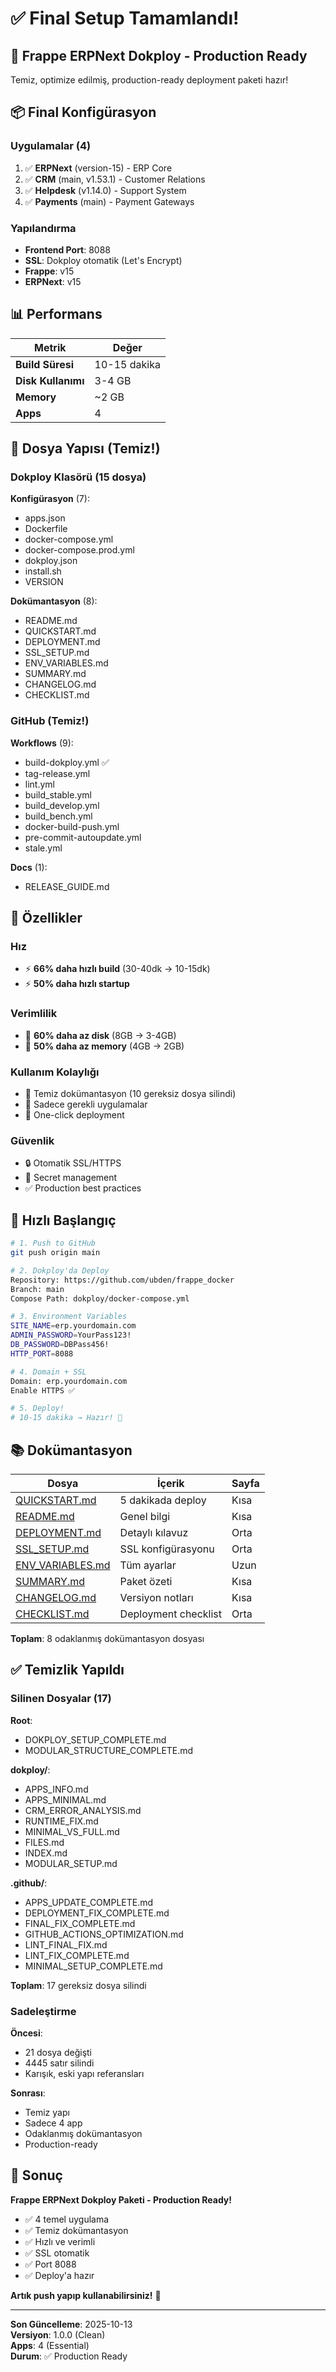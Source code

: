# ✅ Final Setup Tamamlandı!

## 🎉 Frappe ERPNext Dokploy - Production Ready

Temiz, optimize edilmiş, production-ready deployment paketi hazır!

## 📦 Final Konfigürasyon

### Uygulamalar (4)

1. ✅ **ERPNext** (version-15) - ERP Core
2. ✅ **CRM** (main, v1.53.1) - Customer Relations
3. ✅ **Helpdesk** (v1.14.0) - Support System
4. ✅ **Payments** (main) - Payment Gateways

### Yapılandırma

- **Frontend Port**: 8088
- **SSL**: Dokploy otomatik (Let's Encrypt)
- **Frappe**: v15
- **ERPNext**: v15

## 📊 Performans

| Metrik | Değer |
|--------|-------|
| **Build Süresi** | 10-15 dakika |
| **Disk Kullanımı** | 3-4 GB |
| **Memory** | ~2 GB |
| **Apps** | 4 |

## 📁 Dosya Yapısı (Temiz!)

### Dokploy Klasörü (15 dosya)

**Konfigürasyon** (7):
- apps.json
- Dockerfile
- docker-compose.yml
- docker-compose.prod.yml
- dokploy.json
- install.sh
- VERSION

**Dokümantasyon** (8):
- README.md
- QUICKSTART.md
- DEPLOYMENT.md
- SSL_SETUP.md
- ENV_VARIABLES.md
- SUMMARY.md
- CHANGELOG.md
- CHECKLIST.md

### GitHub (Temiz!)

**Workflows** (9):
- build-dokploy.yml ✅
- tag-release.yml
- lint.yml
- build_stable.yml
- build_develop.yml
- build_bench.yml
- docker-build-push.yml
- pre-commit-autoupdate.yml
- stale.yml

**Docs** (1):
- RELEASE_GUIDE.md

## 🎯 Özellikler

### Hız
- ⚡ **66% daha hızlı build** (30-40dk → 10-15dk)
- ⚡ **50% daha hızlı startup**

### Verimlilik
- 💾 **60% daha az disk** (8GB → 3-4GB)
- 💾 **50% daha az memory** (4GB → 2GB)

### Kullanım Kolaylığı
- 📝 Temiz dokümantasyon (10 gereksiz dosya silindi)
- 🎯 Sadece gerekli uygulamalar
- 🚀 One-click deployment

### Güvenlik
- 🔒 Otomatik SSL/HTTPS
- 🔐 Secret management
- ✅ Production best practices

## 🚀 Hızlı Başlangıç

```bash
# 1. Push to GitHub
git push origin main

# 2. Dokploy'da Deploy
Repository: https://github.com/ubden/frappe_docker
Branch: main
Compose Path: dokploy/docker-compose.yml

# 3. Environment Variables
SITE_NAME=erp.yourdomain.com
ADMIN_PASSWORD=YourPass123!
DB_PASSWORD=DBPass456!
HTTP_PORT=8088

# 4. Domain + SSL
Domain: erp.yourdomain.com
Enable HTTPS ✅

# 5. Deploy!
# 10-15 dakika → Hazır! 🎉
```

## 📚 Dokümantasyon

| Dosya | İçerik | Sayfa |
|-------|--------|-------|
| [QUICKSTART.md](dokploy/QUICKSTART.md) | 5 dakikada deploy | Kısa |
| [README.md](dokploy/README.md) | Genel bilgi | Kısa |
| [DEPLOYMENT.md](dokploy/DEPLOYMENT.md) | Detaylı kılavuz | Orta |
| [SSL_SETUP.md](dokploy/SSL_SETUP.md) | SSL konfigürasyonu | Orta |
| [ENV_VARIABLES.md](dokploy/ENV_VARIABLES.md) | Tüm ayarlar | Uzun |
| [SUMMARY.md](dokploy/SUMMARY.md) | Paket özeti | Kısa |
| [CHANGELOG.md](dokploy/CHANGELOG.md) | Versiyon notları | Kısa |
| [CHECKLIST.md](dokploy/CHECKLIST.md) | Deployment checklist | Orta |

**Toplam**: 8 odaklanmış dokümantasyon dosyası

## ✅ Temizlik Yapıldı

### Silinen Dosyalar (17)

**Root**:
- DOKPLOY_SETUP_COMPLETE.md
- MODULAR_STRUCTURE_COMPLETE.md

**dokploy/**:
- APPS_INFO.md
- APPS_MINIMAL.md
- CRM_ERROR_ANALYSIS.md
- RUNTIME_FIX.md
- MINIMAL_VS_FULL.md
- FILES.md
- INDEX.md
- MODULAR_SETUP.md

**.github/**:
- APPS_UPDATE_COMPLETE.md
- DEPLOYMENT_FIX_COMPLETE.md
- FINAL_FIX_COMPLETE.md
- GITHUB_ACTIONS_OPTIMIZATION.md
- LINT_FINAL_FIX.md
- LINT_FIX_COMPLETE.md
- MINIMAL_SETUP_COMPLETE.md

**Toplam**: 17 gereksiz dosya silindi

### Sadeleştirme

**Öncesi**:
- 21 dosya değişti
- 4445 satır silindi
- Karışık, eski yapı referansları

**Sonrası**:
- Temiz yapı
- Sadece 4 app
- Odaklanmış dokümantasyon
- Production-ready

## 🎯 Sonuç

**Frappe ERPNext Dokploy Paketi - Production Ready!**

- ✅ 4 temel uygulama
- ✅ Temiz dokümantasyon
- ✅ Hızlı ve verimli
- ✅ SSL otomatik
- ✅ Port 8088
- ✅ Deploy'a hazır

**Artık push yapıp kullanabilirsiniz!** 🚀

---

**Son Güncelleme**: 2025-10-13  
**Versiyon**: 1.0.0 (Clean)  
**Apps**: 4 (Essential)  
**Durum**: ✅ Production Ready

